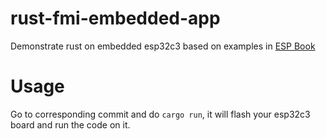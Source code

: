 # rust-fmi-embedded-app
Demonstrate rust on embedded esp32c3 based on examples in [ESP Book](https://esp-rs.github.io/book/writing-your-own-application/no-std-applications/index.html)

# Usage
Go to corresponding commit and do `cargo run`, it will flash your esp32c3 board and run the code on it.
